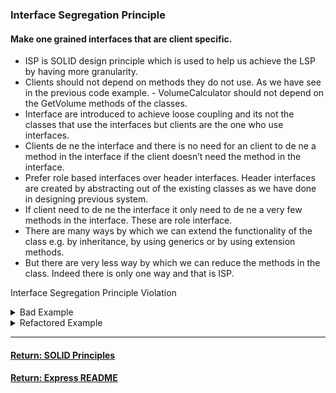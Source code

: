 ### Interface Segregation Principle

#### Make one grained interfaces that are client specific.
- ISP is SOLID design principle which is used to help us achieve the LSP by having more granularity.
- Clients should not depend on methods they do not use. As we have see in the previous code example. - VolumeCalculator should not depend on the GetVolume methods of the classes.
- Interface are introduced to achieve loose coupling and its not the classes that use the interfaces but clients are the one who use interfaces.
- Clients de ne the interface and there is no need for an client to de ne a method in the interface if the client doesn’t need the method in the interface.
- Prefer role based interfaces over header interfaces. Header interfaces are created by abstracting out of the existing classes as we have done in designing previous system.
- If client need to de ne the interface it only need to de ne a very few methods in the interface. These are role interface.
- There are many ways by which we can extend the functionality of the class e.g. by inheritance, by using generics or by using extension methods.
- But there are very less way by which we can reduce the methods in the class. Indeed there is only one way and that is ISP.

Interface Segregation Principle Violation

<details>
<summary>Bad Example</summary>
<p>

```js
class DOMTraverser {
  constructor(settings) {
    this.settings = settings;
    this.setup();
  }

  setup() {
    this.rootNode = this.settings.rootNode;
    this.animationModule.setup();
  }

  traverse() {
    // ...
  }
}

const $ = new DOMTraverser({
  rootNode: document.getElementsByTagName('body'),
    animationModule() {} // Most of the time, we won't need to animate when traversing.
    // ...
});
```

</p>
</details>

<details>
<summary>Refactored Example</summary>
<p>

```js
class DOMTraverser {
  constructor(settings) {
    this.settings = settings;
    this.options = settings.options;
    this.setup();
  }

  setup() {
    this.rootNode = this.settings.rootNode;
    this.setupOptions();
  }

  setupOptions() {
    if (this.options.animationModule) {
    // ...
    }
  }

  traverse() {
    // ...
  }
}

const $ = new DOMTraverser({
  rootNode: document.getElementsByTagName('body'),
  options: {
    animationModule() {}
  }
});
```

</p>
</details>

----

#### [Return: SOLID Principles](./solidPrinciples.md)
#### [Return: Express README](../README.md)